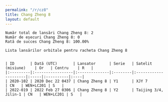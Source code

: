```yaml
---
permalink: "/r/cz8"
title: Chang Zheng 8
layout: default
---
```


    Număr total de lansări Chang Zheng 8: 2
    Număr de eșecuri Chang Zheng 8: 0
    Rată de succes Chang Zheng 8: 100.00%
    
    Lista lansărilor orbitale pentru racheta Chang Zheng 8
    
    
    | ID       | Dată (UTC)       | Lansator      | Serie   | Satelit (misiune)    | Or   | Centru    | R   |
    |:---------|:-----------------|:--------------|:--------|:---------------------|:-----|:----------|:----|
    | 2020-102 | 2020 Dec 22 0437 | Chang Zheng 8 | Y1      | XJY 7                | CN   | WEN+LC201 | S   |
    | 2022-019 | 2022 Feb 27 0306 | Chang Zheng 8 | Y2      | Taijing 3/4, Jilin-1 | CN   | WEN+LC201 | S   |

